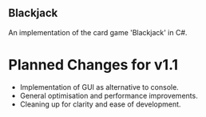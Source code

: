 ## Blackjack
An implementation of the card game 'Blackjack' in C#.

# Planned Changes for v1.1
- Implementation of GUI as alternative to console.
- General optimisation and performance improvements.
- Cleaning up for clarity and ease of development.
